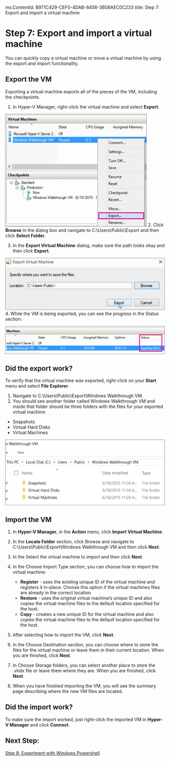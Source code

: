 ms.ContentId: B971C429-CEF0-4DAB-8456-3B08AEC0C233
title: Step 7: Export and import a virtual machine

# Step 7: Export and import a virtual machine 

You can quickly copy a virtual machine or move a virtual machine by using the export and import functionality.

## Export the VM 

Exporting a virtual machine exports all of the pieces of the VM, including the checkpoints.

1. In Hyper-V Manager, right-click the virtual machine and select **Export**.

  ![](media/select_export1.png)
2. Click **Browse** in the dialog box and navigate to  C:\Users\Public\Export and then click **Select Folder**. 

3. In the **Export Virtual Machine** dialog, make sure the path looks okay and then click **Export**.

  ![](media/click_export.png)
4. While the VM is being exported, you can see the progress in the Status section:

  ![](media/export_progress.png) 

## Did the export work? 

To verify that the virtual machine was exported, right-click on your **Start** menu and select **File Explorer**.
1. Navigate to C:\Users\Public\Export\Windows Walkthrough VM.
2. You should see another folder called Windows Walkthrough VM and inside that folder should be three folders with the files for your exported virtual machine:
 - Snapshots
 - Virtual Hard Disks
 - Virtual Machines 
 
  ![](media/export_confirm.png)

## Import the VM 
1. In **Hyper-V Manager**, in the **Action** menu, click **Import Virtual Machine**.
2. In the **Locate Folder** section, click Browse and navigate to C:\Users\Public\Export\Windows Walkthrough VM  and then click **Next**.
3. In the Select the virtual machine to import and then click **Next**.
4. In the Choose Import Type section, you can choose how to import the virtual machine:

	- **Register** - uses the existing unique ID of the virtual machine and registers it in-place. Choose this option if the virtual machines files are already in the correct location. 
	- **Restore** - uses the original virtual machine’s unique ID and also copies the virtual machine files to the default location specified for the host. 
	- **Copy** - creates a new unique ID for the virtual machine and also copies the virtual machine files to the default location specified for the host. 
	
5. After selecting how to import the VM, click **Next**.
6. In the Choose Destination section, you can choose where to store the files for the virtual machine or leave them in their current location. When you are finished, click **Next**.
7. In Choose Storage folders, you can select another place to store the .vhdx file or leave them where they are. When you are finished, click **Next**.
8. When you have finished importing the VM, you will see the summary page describing where the new VM files are located.

## Did the import work? 

To make sure the import worked, just right-click the imported VM in **Hyper-V Manager** and click **Connect**. 

## Next Step: 
[Step 8: Experiment with Windows Powershell](walkthrough_powershell.md)